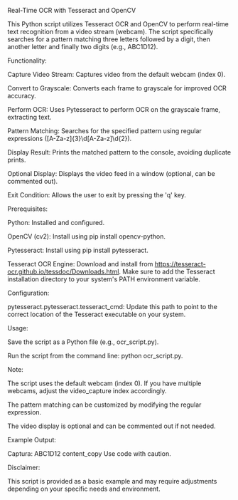 Real-Time OCR with Tesseract and OpenCV

This Python script utilizes Tesseract OCR and OpenCV to perform real-time text recognition from a video stream (webcam). The script specifically searches for a pattern matching three letters followed by a digit, then another letter and finally two digits (e.g., ABC1D12).

Functionality:

Capture Video Stream: Captures video from the default webcam (index 0).

Convert to Grayscale: Converts each frame to grayscale for improved OCR accuracy.

Perform OCR: Uses Pytesseract to perform OCR on the grayscale frame, extracting text.

Pattern Matching: Searches for the specified pattern using regular expressions ([A-Za-z]{3}\d[A-Za-z]\d{2}).

Display Result: Prints the matched pattern to the console, avoiding duplicate prints.

Optional Display: Displays the video feed in a window (optional, can be commented out).

Exit Condition: Allows the user to exit by pressing the 'q' key.

Prerequisites:

Python: Installed and configured.

OpenCV (cv2): Install using pip install opencv-python.

Pytesseract: Install using pip install pytesseract.

Tesseract OCR Engine: Download and install from https://tesseract-ocr.github.io/tessdoc/Downloads.html. Make sure to add the Tesseract installation directory to your system's PATH environment variable.

Configuration:

pytesseract.pytesseract.tesseract_cmd: Update this path to point to the correct location of the Tesseract executable on your system.

Usage:

Save the script as a Python file (e.g., ocr_script.py).

Run the script from the command line: python ocr_script.py.

Note:

The script uses the default webcam (index 0). If you have multiple webcams, adjust the video_capture index accordingly.

The pattern matching can be customized by modifying the regular expression.

The video display is optional and can be commented out if not needed.

Example Output:

Captura: ABC1D12
content_copy
Use code with caution.

Disclaimer:

This script is provided as a basic example and may require adjustments depending on your specific needs and environment.
